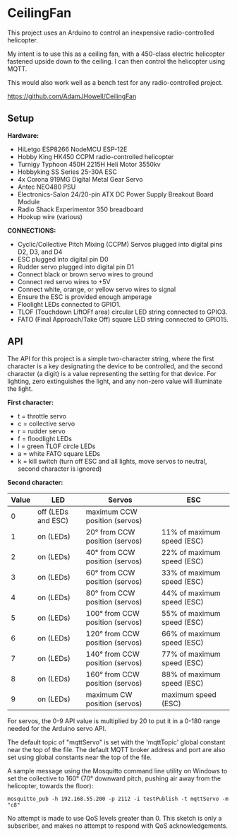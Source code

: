 # CeilingFan

This project uses an Arduino to control an inexpensive radio-controlled helicopter.

My intent is to use this as a ceiling fan, with a 450-class electric helicopter fastened upside down to the ceiling.  I can then control the helicopter using MQTT.

This would also work well as a bench test for any radio-controlled project.

<https://github.com/AdamJHowell/CeilingFan>

## Setup

**Hardware:**

- HiLetgo ESP8266 NodeMCU ESP-12E
- Hobby King HK450 CCPM radio-controlled helicopter
- Turnigy Typhoon 450H 2215H Heli Motor 3550kv
- Hobbyking SS Series 25-30A ESC
- 4x Corona 919MG Digital Metal Gear Servo
- Antec NEO480 PSU
- Electronics-Salon 24/20-pin ATX DC Power Supply Breakout Board Module
- Radio Shack Experimentor 350 breadboard
- Hookup wire (various)

**CONNECTIONS:**

- Cyclic/Collective Pitch Mixing (CCPM) Servos plugged into digital pins D2, D3, and D4
- ESC plugged into digital pin D0
- Rudder servo plugged into digital pin D1
- Connect black or brown servo wires to ground
- Connect red servo wires to +5V
- Connect white, orange, or yellow servo wires to signal
- Ensure the ESC is provided enough amperage
- Floolight LEDs connected to GPIO1.
- TLOF (Touchdown LiftOFf area) circular LED string connected to GPIO3.
- FATO (Final Approach/Take Off) square LED string connected to GPIO15.

## API

The API for this project is a simple two-character string, where the first character is a key designating the device to be controlled, and the second character (a digit) is a value representing the setting for that device.
For lighting, zero extinguishes the light, and any non-zero value will illuminate the light.

**First character:**

- t = throttle servo
- c = collective servo
- r = rudder servo
- f = floodlight LEDs
- l = green TLOF circle LEDs
- a = white FATO square LEDs
- k = kill switch (turn off ESC and all lights, move servos to neutral, second character is ignored)

**Second character:**

| Value | LED | Servos | ESC |
|---|---|---|---|
| 0 | off (LEDs and ESC) | maximum CCW position (servos) |
| 1 | on (LEDs) | 20° from CCW position (servos) | 11% of maximum speed (ESC) |
| 2 | on (LEDs) | 40° from CCW position (servos) | 22% of maximum speed (ESC) |
| 3 | on (LEDs) | 60° from CCW position (servos) | 33% of maximum speed (ESC) |
| 4 | on (LEDs) | 80° from CCW position (servos) | 44% of maximum speed (ESC) |
| 5 | on (LEDs) | 100° from CCW position (servos) | 55% of maximum speed (ESC) |
| 6 | on (LEDs) | 120° from CCW position (servos) | 66% of maximum speed (ESC) |
| 7 | on (LEDs) | 140° from CCW position (servos) | 77% of maximum speed (ESC) |
| 8 | on (LEDs) | 160° from CCW position (servos) | 88% of maximum speed (ESC) |
| 9 | on (LEDs) | maximum CW position (servos) | maximum speed (ESC) |

For servos, the 0-9 API value is multiplied by 20 to put it in a 0-180 range needed for the Arduino servo API.

The default topic of "mqttServo" is set with the 'mqttTopic' global constant near the top of the file.  The default MQTT broker address and port are also set using global constants near the top of the file.

A sample message using the Mosquitto command line utility on Windows to set the collective to 160° (70° downward pitch, pushing air away from the helicopter, towards the floor):

```mosquitto_pub -h 192.168.55.200 -p 2112 -i testPublish -t mqttServo -m "c8"```

No attempt is made to use QoS levels greater than 0.  This sketch is only a subscriber, and makes no attempt to respond with QoS acknowledgements.
